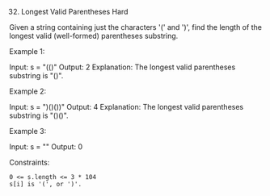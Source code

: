 <!-- ┏━┓╻  ╻     ┏━┓┏┓ ┏━┓╻ ╻╺┳╸ -->
<!-- ┣━┫┃  ┃     ┣━┫┣┻┓┃ ┃┃ ┃ ┃  -->
<!-- ╹ ╹┗━╸┗━╸   ╹ ╹┗━┛┗━┛┗━┛ ╹  -->
<!-- ╻  ┏━┓┏┓╻┏━╸┏━╸┏━┓╺┳╸╻ ╻┏━┓╻  ╻╺┳┓┏━┓┏━┓┏━┓┏━┓┏┓╻╺┳╸╻ ╻┏━╸┏━┓╻┏━┓ -->
<!-- ┃  ┃ ┃┃┗┫┃╺┓┣╸ ┗━┓ ┃ ┃┏┛┣━┫┃  ┃ ┃┃┣━┛┣━┫┣┳┛┣━┫┃┗┫ ┃ ┣━┫┣╸ ┗━┓┃┗━┓ -->
<!-- ┗━╸┗━┛╹ ╹┗━┛┗━╸┗━┛ ╹ ┗┛ ╹ ╹┗━╸╹╺┻┛╹  ╹ ╹╹┗╸╹ ╹╹ ╹ ╹ ╹ ╹┗━╸┗━┛╹┗━┛ -->

32. Longest Valid Parentheses
    Hard

Given a string containing just the characters '(' and ')', find the length of the longest valid (well-formed) parentheses substring.

Example 1:

Input: s = "(()"
Output: 2
Explanation: The longest valid parentheses substring is "()".

Example 2:

Input: s = ")()())"
Output: 4
Explanation: The longest valid parentheses substring is "()()".

Example 3:

Input: s = ""
Output: 0

Constraints:

    0 <= s.length <= 3 * 104
    s[i] is '(', or ')'.
